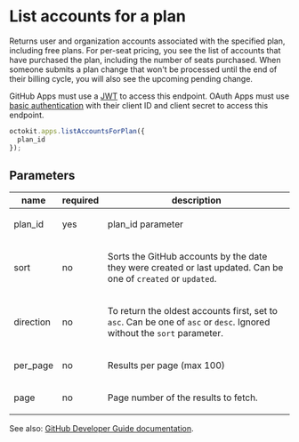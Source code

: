 # List accounts for a plan

Returns user and organization accounts associated with the specified plan, including free plans. For per-seat pricing, you see the list of accounts that have purchased the plan, including the number of seats purchased. When someone submits a plan change that won't be processed until the end of their billing cycle, you will also see the upcoming pending change.

GitHub Apps must use a [JWT](https://developer.github.com/apps/building-github-apps/authenticating-with-github-apps/#authenticating-as-a-github-app) to access this endpoint. OAuth Apps must use [basic authentication](https://developer.github.com/v3/auth/#basic-authentication) with their client ID and client secret to access this endpoint.

```js
octokit.apps.listAccountsForPlan({
  plan_id
});
```

## Parameters

<table>
  <thead>
    <tr>
      <th>name</th>
      <th>required</th>
      <th>description</th>
    </tr>
  </thead>
  <tbody>
    <tr><td>plan_id</td><td>yes</td><td>

plan_id parameter

</td></tr>
<tr><td>sort</td><td>no</td><td>

Sorts the GitHub accounts by the date they were created or last updated. Can be one of `created` or `updated`.

</td></tr>
<tr><td>direction</td><td>no</td><td>

To return the oldest accounts first, set to `asc`. Can be one of `asc` or `desc`. Ignored without the `sort` parameter.

</td></tr>
<tr><td>per_page</td><td>no</td><td>

Results per page (max 100)

</td></tr>
<tr><td>page</td><td>no</td><td>

Page number of the results to fetch.

</td></tr>
  </tbody>
</table>

See also: [GitHub Developer Guide documentation](endpoint.documentationUrl).

